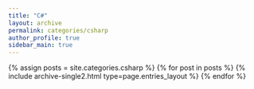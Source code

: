 ```yaml
---
title: "C#"
layout: archive
permalink: categories/csharp
author_profile: true
sidebar_main: true
---
```



{% assign posts = site.categories.csharp %}
{% for post in posts %} {% include archive-single2.html type=page.entries_layout %} {% endfor %}
